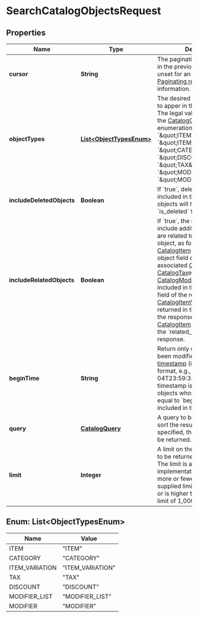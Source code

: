 
# SearchCatalogObjectsRequest

## Properties
Name | Type | Description | Notes
------------ | ------------- | ------------- | -------------
**cursor** | **String** | The pagination cursor returned in the previous response. Leave unset for an initial request. See [Paginating results](#paginatingresults) for more information. |  [optional]
**objectTypes** | [**List&lt;ObjectTypesEnum&gt;**](#List&lt;ObjectTypesEnum&gt;) | The desired set of object types to apper in the search results. The legal values are taken from the [CatalogObjectType](#type-catalogobjecttype) enumeration, namely &#x60;\&quot;ITEM\&quot;&#x60;, &#x60;\&quot;ITEM_VARIATION\&quot;&#x60;, &#x60;\&quot;CATEGORY\&quot;&#x60;, &#x60;\&quot;DISCOUNT\&quot;&#x60;, &#x60;\&quot;TAX\&quot;&#x60;, &#x60;\&quot;MODIFIER\&quot;&#x60;, or &#x60;\&quot;MODIFIER_LIST\&quot;&#x60;. |  [optional]
**includeDeletedObjects** | **Boolean** | If &#x60;true&#x60;, deleted objects will be included in the results. Deleted objects will have their &#x60;is_deleted&#x60; field set to &#x60;true&#x60;. |  [optional]
**includeRelatedObjects** | **Boolean** | If &#x60;true&#x60;, the response will include additional objects that are related to the requested object, as follows:  If a [CatalogItem](#type-catalogitem) is returned in the object field of the response, its associated [CatalogCategory](#type-catalogcategory), [CatalogTax](#type-catalogtax)es, and [CatalogModifierList](#type-catalogmodifierlist)s will be included in the &#x60;related_objects&#x60; field of the response.  If a [CatalogItemVariation](#type-catalogitemvariation) is returned in the object field of the response, its parent [CatalogItem](#type-catalogitem) will be included in the &#x60;related_objects&#x60; field of the response. |  [optional]
**beginTime** | **String** | Return only objects that have been modified after this [timestamp](#workingwithdates) (in RFC 3339 format, e.g., \&quot;2016-09-04T23:59:33.123Z\&quot;). The timestamp is exclusive - objects whose timestamp is equal to &#x60;begin_time&#x60; will not be included in the response. |  [optional]
**query** | [**CatalogQuery**](CatalogQuery.md) | A query to be used to filter or sort the results. If no query is specified, the entire catalog will be returned. |  [optional]
**limit** | **Integer** | A limit on the number of results to be returned in a single page. The limit is advisory - the implementation may return more or fewer results. If the supplied limit is negative, zero, or is higher than the maximum limit of 1,000, it will be ignored. |  [optional]


<a name="List<ObjectTypesEnum>"></a>
## Enum: List&lt;ObjectTypesEnum&gt;
Name | Value
---- | -----
ITEM | &quot;ITEM&quot;
CATEGORY | &quot;CATEGORY&quot;
ITEM_VARIATION | &quot;ITEM_VARIATION&quot;
TAX | &quot;TAX&quot;
DISCOUNT | &quot;DISCOUNT&quot;
MODIFIER_LIST | &quot;MODIFIER_LIST&quot;
MODIFIER | &quot;MODIFIER&quot;



